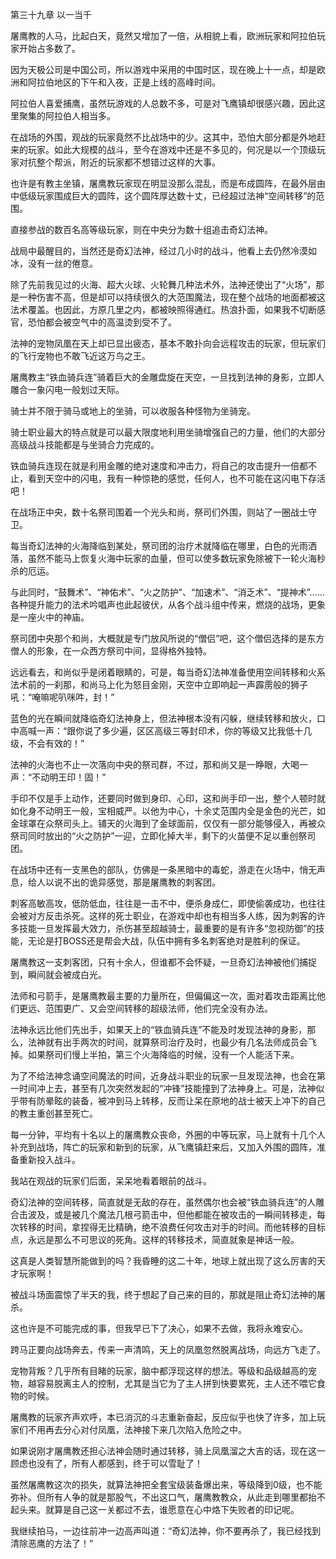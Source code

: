 第三十九章 以一当千


屠鹰教的人马，比起白天，竟然又增加了一倍，从相貌上看，欧洲玩家和阿拉伯玩家开始占多数了。

因为天极公司是中国公司，所以游戏中采用的中国时区，现在晚上十一点，却是欧洲和阿拉伯地区的下午和入夜，正是上线的高峰时间。

阿拉伯人喜爱捕鹰，虽然玩游戏的人总数不多，可是对飞鹰镇却很感兴趣，因此这里聚集的阿拉伯人相当多。

在战场的外围，观战的玩家竟然不比战场中的少。这其中，恐怕大部分都是外地赶来的玩家。如此大规模的战斗，至今在游戏中还是不多见的，何况是以一个顶级玩家对抗整个帮派，附近的玩家都不想错过这样的大事。

也许是有教主坐镇，屠鹰教玩家现在明显没那么混乱，而是布成圆阵，在最外层由中低级玩家围成巨大的圆阵，这个圆阵厚达数十丈，已经超过法神“空间转移”的范围。

直接参战的数百名高等级玩家，则在中央分为数十组追击奇幻法神。

战局中最醒目的，当然还是奇幻法神，经过几小时的战斗，他看上去仍然冷漠如冰，没有一丝的倦意。

除了先前我见过的火海、超大火球、火轮舞几种法术外，法神还使出了“火场”，那是一种伤害不高，但是却可以持续很久的大范围魔法，现在整个战场的地面都被这法术覆盖。也因此，方原几里之内，都被映照得通红。热浪扑面，如果我不切断感官，恐怕都会被空气中的高温烫到受不了。

法神的宠物凤凰在天上却已显出疲态，基本不敢扑向会远程攻击的玩家，但玩家们的飞行宠物也不敢飞近这万鸟之王。

屠鹰教主“铁血骑兵连”骑着巨大的金雕盘旋在天空，一旦找到法神的身影，立即人雕合一象闪电一般划过天际。

骑士并不限于骑马或地上的坐骑，可以收服各种怪物为坐骑宠。

骑士职业最大的特点就是可以最大限度地利用坐骑增强自己的力量，他们的大部分高级战斗技能都是与坐骑合力完成的。

铁血骑兵连现在就是利用金雕的绝对速度和冲击力，将自己的攻击提升一倍都不止，看到天空中的闪电，我有一种惊艳的感觉，任何人，也不可能在这闪电下存活吧！

在战场正中央，数十名祭司围着一个光头和尚，祭司们外围，则站了一圈战士守卫。

每当奇幻法神的火海降临到某处，祭司团的治疗术就降临在哪里，白色的光雨洒落，虽然不能马上恢复火海中玩家的血量，但可以使多数玩家免除被下一轮火海秒杀的厄运。

与此同时，“鼓舞术”、“神佑术”、“火之防护”、“加速术”、“消乏术”、“提神术”……各种提升能力的法术吟唱声也此起彼伏，从各个战斗组中传来，燃烧的战场，更象是一座火中的神庙。

祭司团中央那个和尚，大概就是专门放风所说的“僧侣”吧，这个僧侣选择的是东方僧人的形象，在一众西方祭司中间，显得格外独特。

远远看去，和尚似乎是闭着眼睛的，可是，每当奇幻法神准备使用空间转移和火系法术前的一刹那，和尚马上化为怒目金刚，天空中立即响起一声霹雳般的狮子吼：“唵嘛呢叭咪吽，封！”

蓝色的光在瞬间就降临奇幻法神身上，但法神根本没有闪躲，继续转移和放火，口中高喊一声：“跟你说了多少遍，区区高级三等封印术，你的等级又比我低十几级，不会有效的！”

法神的火海也不止一次落向中央的祭司群，不过，那和尚又是一睁眼，大喝一声：“不动明王印！固！”

手印不仅是手上动作，还要同时做到身印、心印，这和尚手印一出，整个人顿时就如化身不动明王一般，宝相威严。以他为中心，十余丈范围内全是金色的光芒，如金球罩在众祭司头上。铺天的火海到了金球面前，仅仅有一部分能够侵入，再被众祭司同时放出的“火之防护”一迎，立即化掉大半，剩下的火苗便不足以重创祭司团。

在战场中还有一支黑色的部队，仿佛是一条黑暗中的毒蛇，游走在火场中，悄无声息，给人以说不出的诡异感觉，那是屠鹰教的刺客团。

刺客高敏高攻，低防低血，往往是一击不中，便杀身成仁，即使偷袭成功，也往往会被对方反击杀死。这样的死士职业，在游戏中却也有相当多人练，因为刺客的许多技能一旦发挥最大效力，杀伤甚至超越骑士，最重要的是有许多“忽视防御”的技能，无论是打BOSS还是帮会大战，队伍中拥有多名刺客绝对是胜利的保证。

屠鹰教这一支刺客团，只有十余人，但谁都不会怀疑，一旦奇幻法神被他们捕捉到，瞬间就会被成白光。

法师和弓箭手，是屠鹰教最主要的力量所在，但偏偏这一次，面对着攻击距离比他们更远、范围更广、又会空间转移的超级法师，他们完全没有办法。

法神永远比他们先出手，如果天上的“铁血骑兵连”不能及时发现法神的身影，那么，法神就有出手两次的时间，就算祭司治疗及时，也最少有几名法师成员会飞掉。如果祭司们慢上半拍，第三个火海降临的时候，没有一个人能活下来。

为了不给法神念诵空间魔法的时间，近身战斗职业的玩家一旦发现法神，也会在第一时间冲上去，甚至有几次突然发起的“冲锋”技能撞到了法神身上。可是，法神似乎带有防晕眩的装备，被冲到马上转移，反而让呆在原地的战士被天上冲下的自己的教主重创甚至死亡。

每一分钟，平均有十名以上的屠鹰教众丧命，外圈的中等玩家，马上就有十几个人补充到战场，阵亡的玩家和新到的玩家，从飞鹰镇赶来后，又加入外围的圆阵，准备重新投入战斗。

我站在观战的玩家们后面，呆呆地看着眼前的战斗。

奇幻法神的空间转移，简直就是无敌的存在，虽然偶尔也会被“铁血骑兵连”的人雕合击波及，或是被几个魔法几根弓箭击中，但他都能在被攻击的一瞬间转移走，每次转移的时间，拿捏得无比精确，绝不浪费任何攻击对手的时间。而他转移的目标点，永远是那么不可思议的死角。这样的转移技术，简直就象是神话一般。

这真是人类智慧所能做到的吗？我昏睡的这二十年，地球上就出现了这么厉害的天才玩家啊！

被战斗场面震惊了半天的我，终于想起了自己来的目的，那就是阻止奇幻法神的屠杀。

这也许是不可能完成的事，但我早已下了决心，如果不去做，我将永难安心。

跨马正要向战场奔去，传来一声清鸣，天上的凤凰忽然脱离战场，向远方飞走了。

宠物背叛？几乎所有目睹的玩家，脑中都浮现这样的想法。等级和品级越高的宠物，越容易脱离主人的控制，尤其是当它为了主人拼到快要累死，主人还不喂它食物的时候。

屠鹰教的玩家齐声欢呼，本已消沉的斗志重新奋起，反应似乎也快了许多，加上玩家们不用再去分心对付凤凰，法神接下来几次陷入危险之中。

如果说刚才屠鹰教还担心法神会随时通过转移，骑上凤凰溜之大吉的话，现在这一顾虑也没有了，所有人都感到，终于可以雪耻了！

虽然屠鹰教这次的损失，就算法神把全套宝级装备爆出来，等级降到0级，也不能弥补。但所有人争的就是那股气，不出这口气，屠鹰教教众，从此走到哪里都抬不起头来。就算是自己这一关都过不去，谁愿意在心中烙下失败者的印记呢。

我继续拍马，一边往前冲一边高声叫道：“奇幻法神，你不要再杀了，我已经找到清除恶鹰的方法了！”





